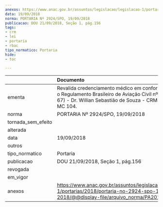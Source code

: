 ```yaml
---
anexos: https://www.anac.gov.br/assuntos/legislacao/legislacao-1/portarias/2018/portaria-no-2924-spo-19-09-2018/@@display-file/arquivo_norma/PA2018-2924.pdf
data: 19/09/2018
norma: PORTARIA Nº 2924/SPO, 19/09/2018
publicacao: DOU 21/09/2018, Seção 1, pág.156
tags:
- crm
- lei
- portaria
- rbac
tipo_normatico: Portaria
hide: 
- toc 
 
---
```


|                    | Documento                                                                                                                                                               |
|:-------------------|:------------------------------------------------------------------------------------------------------------------------------------------------------------------------|
| ementa             | Revalida credenciamento médico em conformidade com o Regulamento Brasileiro de Aviação Civil nº 67 (RBAC nº 67) - Dr. Willian Sebastião de Souza - CRM-ES 9356, MC 104. |
| norma              | PORTARIA Nº 2924/SPO, 19/09/2018                                                                                                                                        |
| tornada_sem_efeito |                                                                                                                                                                         |
| alterada           |                                                                                                                                                                         |
| data               | 19/09/2018                                                                                                                                                              |
| outros             |                                                                                                                                                                         |
| tipo_normatico     | Portaria                                                                                                                                                                |
| publicacao         | DOU 21/09/2018, Seção 1, pág.156                                                                                                                                        |
| revogada           |                                                                                                                                                                         |
| em_vigor           |                                                                                                                                                                         |
| anexos             | https://www.anac.gov.br/assuntos/legislacao/legislacao-1/portarias/2018/portaria-no-2924-spo-19-09-2018/@@display-file/arquivo_norma/PA2018-2924.pdf                    |